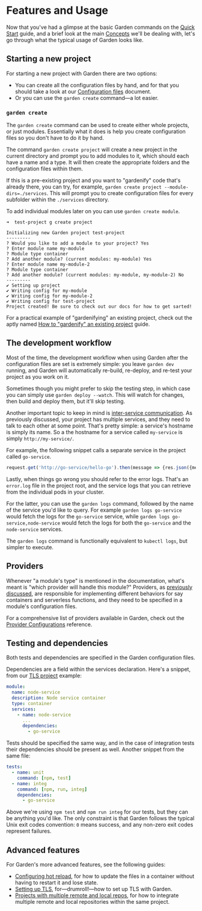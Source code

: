 # Features and Usage

Now that you've had a glimpse at the basic Garden commands on the [Quick Start](./basics/quick-start.md) guide, and a brief look at the main [Concepts](./basics/concepts.md) we'll be dealing with, let's go through what the typical usage of Garden looks like.

## Starting a new project

For starting a new project with Garden there are two options:

- You can create all the configuration files by hand, and for that you should take a look at our [Configuration files](./using-garden/configuration-files.md) document.
- Or you can use the `garden create` command—a lot easier.

### `garden create`

The `garden create` command can be used to create either whole projects, or just modules. Essentially what it does is help you create configuration files so you don't have to do it by hand.

The command `garden create project` will create a new project in the current directory and prompt you to add modules to it, which should each have a name and a type. It will then create the appropriate folders and the configuration files within them.

If this is a pre-existing project and you want to "gardenify" code that's already there, you can try, for example, `garden create project --module-dirs=./services`. This will prompt you to create configuration files for every subfolder within the `./services` directory.

To add individual modules later on you can use `garden create module`.

```
➜  test-project g create project

Initializing new Garden project test-project
---------
? Would you like to add a module to your project? Yes
? Enter module name my-module
? Module type container
? Add another module? (current modules: my-module) Yes
? Enter module name my-module-2
? Module type container
? Add another module? (current modules: my-module, my-module-2) No
---------
✔ Setting up project
✔ Writing config for my-module
✔ Writing config for my-module-2
✔ Writing config for test-project
Project created! Be sure to check out our docs for how to get sarted!
```

For a practical example of "gardenifying" an existing project, check out the aptly named [How to "gardenify" an existing project](./guides/how-to-gardenify.md) guide.

## The development workflow

Most of the time, the development workflow when using Garden after the configuration files are set is extremely simple: you leave `garden dev` running, and Garden will automatically re-build, re-deploy, and re-test your project as you work on it.

Sometimes though you might prefer to skip the testing step, in which case you can simply use `garden deploy --watch`. This will watch for changes, then build and deploy them, but it'll skip testing.

Another important topic to keep in mind is [inter-service communication](./basics/concepts.md#how-inter-service-communication-works). As previously discussed, your project has multiple services, and they need to talk to each other at some point. That's pretty simple: a service's hostname is simply its name. So a the hostname for a service called `my-service` is simply `http://my-service/`.

For example, the following snippet calls a separate service in the project called `go-service`.

```js
request.get('http://go-service/hello-go').then(message => {res.json({message})})
```

Lastly, when things go wrong you should refer to the error logs. That's an `error.log` file in the project root, and the service logs that you can retrieve from the individual pods in your cluster.

For the latter, you can use the `garden logs` command, followed by the name of the service you'd like to query. For example `garden logs go-service` would fetch the logs for the `go-service` service, while `garden logs go-service,node-service` would fetch the logs for both the `go-service` and the `node-service` services.

The `garden logs` command is functionally equivalent to `kubectl logs`, but simpler to execute.

## Providers

Whenever "a module's type" is mentioned in the documentation, what's meant is "which provider will handle this module?" Providers, as [previously discussed](./basics/concepts.md), are responsible for implementing different behaviors for say containers and serverless functions, and they need to be specified in a module's configuration files.

For a comprehensive list of providers available in Garden, check out the [Provider Configurations](./reference/provider-configs/README.md) reference.

## Testing and dependencies

Both tests and dependencies are specified in the Garden configuration files.

Dependencies are a field within the services declaration. Here's a snippet, from our [TLS project](./example-projects/tls-project.md) example:

```yaml
module:
  name: node-service
  description: Node service container
  type: container
  services:
    - name: node-service
      ...
      dependencies:
        - go-service
```

Tests should be specified the same way, and in the case of integration tests their dependencies should be present as well. Another snippet from the same file:

```yaml
tests:
  - name: unit
    command: [npm, test]
  - name: integ
    command: [npm, run, integ]
    dependencies:
      - go-service
```

Above we're using `npm test` and `npm run integ` for our tests, but they can be anything you'd like. The only constraint is that Garden follows the typical Unix exit codes convention: `0` means success, and any non-zero exit codes represent failures.

## Advanced features

For Garden's more advanced features, see the following guides:

- [Configuring hot reload](./guides/configuring-hot-reload.md), for how to update the files in a container without having to restart it and lose state.
- [Setting up TLS](./guides/setting-up-tls.md), for—drumroll!—how to set up TLS with Garden.
- [Projects with multiple remote and local repos](./guides/multiple-and-remote-repos.md), for how to integrate multiple remote and local repositories within the same project.
